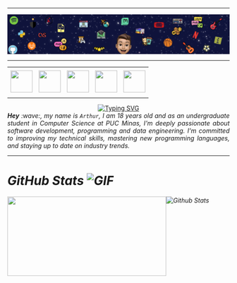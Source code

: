 

-----

<div>
<img align="center" alt="Header" src="https://github.com/arthursignorini/arthursignorini/blob/main/Banner.png"/>
</div>

-----

<div align="center">
<table>
<tr>
 <td align="center" colspan="11"></td>
</tr> 
<tr>
<td><a href="https://github.com/arthursignorini" target="_blank"><img src="https://github.com/joaopauloaramuni/joaopauloaramuni/blob/main/img/github5.png?raw=true" width="50px" height="50px"/></a>
</td>
<td><a href="mailto:arthusigmiranda@gmail.com" target="_blank"><img src="https://github.com/joaopauloaramuni/joaopauloaramuni/blob/main/img/gmail3.png?raw=true" width="50px" height="50px"/></a>
</td>
<td><a href="https://wa.me/5531985751718" target="_blank"><img src="https://github.com/joaopauloaramuni/joaopauloaramuni/blob/main/img/wpp2.png?raw=true" width="50px" height="50px"/></a>
</td>
<td><a href="https://www.instagram.com/sig.arthur/" target="_blank"><img src="https://github.com/joaopauloaramuni/joaopauloaramuni/blob/main/img/insta2.png?raw=true" width="50px" height="50px"/></a>
</td>
<td><a href="https://www.linkedin.com/in/arthur-signorini-miranda-8b510b280/" target="_blank"><img src="https://github.com/joaopauloaramuni/joaopauloaramuni/blob/main/img/linkedin2.png?raw=true" width="50px" height="50px"/></a>
</td>
</tr>
<tr>
 <td align="center" colspan="11"></td>
</tr> 
</table>

<div align="center">
  <a href="https://git.io/typing-svg">
    <img src="https://readme-typing-svg.demolab.com?font=IBM+Plex+Mono&weight=600&size=30&pause=1000&color=f065a9&center=true&width=435&lines=Hi+there%2C+I'm+Arthur%3BSoftware+Developer%3BComputer+Scientist" alt="Typing SVG" />
  </a>
</div>

</div>

<div align="justify">
<i><b>Hey</b> :wave:, my name is <code>Arthur</code>, I am 18 years old and as an undergraduate student in Computer Science at PUC Minas, I'm deeply passionate about software development, programming and data engineering. I'm committed to improving my technical skills, mastering new programming languages, and staying up to date on industry trends.
</div>

-----

# GitHub Stats <img height="30" alt="GIF" src="https://github.com/joaopauloaramuni/joaopauloaramuni/blob/main/img/graphic.gif?raw=true"/>

<div style="display: flex; flex-direction: row; align-items: flex-start;">
    <a href="https://github.com/arthursignorini">
        <img height="180em" src="https://github-readme-stats.vercel.app/api/top-langs/?username=arthursignorini&layout=compact&langs_count=7&theme=dracula" style="height: 180px; width: 360px;"/>
    </a>
    <img align="left" src="https://github-readme-streak-stats.herokuapp.com/?user=arthursignorini&theme=dracula&hide_border=false" alt="Github Stats" style="height: 180px;"/>
</div>


